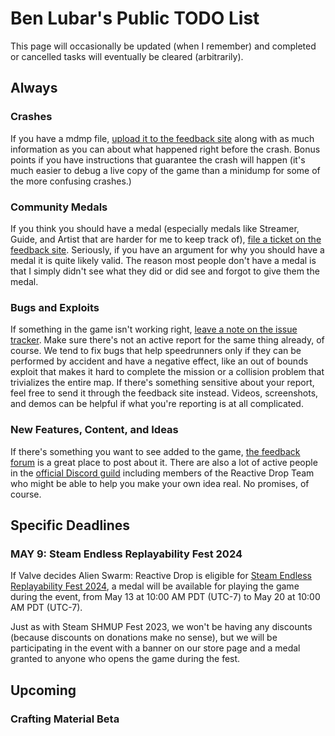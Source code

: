 # Ben Lubar's Public TODO List

This page will occasionally be updated (when I remember) and completed or cancelled tasks will eventually be cleared (arbitrarily).

## Always

### Crashes

If you have a mdmp file, [upload it to the feedback site](https://feedback.reactivedrop.com/open.php?topicId=12) along with as much information as you can about what happened right before the crash. Bonus points if you have instructions that guarantee the crash will happen (it's much easier to debug a live copy of the game than a minidump for some of the more confusing crashes.)

### Community Medals

If you think you should have a medal (especially medals like Streamer, Guide, and Artist that are harder for me to keep track of), [file a ticket on the feedback site](https://feedback.reactivedrop.com/open.php?topicId=23). Seriously, if you have an argument for why you should have a medal it is quite likely valid. The reason most people don't have a medal is that I simply didn't see what they did or did see and forgot to give them the medal.

### Bugs and Exploits

If something in the game isn't working right, [leave a note on the issue tracker](https://github.com/ReactiveDrop/reactivedrop_public_src/issues). Make sure there's not an active report for the same thing already, of course. We tend to fix bugs that help speedrunners only if they can be performed by accident and have a negative effect, like an out of bounds exploit that makes it hard to complete the mission or a collision problem that trivializes the entire map. If there's something sensitive about your report, feel free to send it through the feedback site instead. Videos, screenshots, and demos can be helpful if what you're reporting is at all complicated.

### New Features, Content, and Ideas

If there's something you want to see added to the game, [the feedback forum](https://steamcommunity.com/app/563560/discussions/2/) is a great place to post about it. There are also a lot of active people in the [official Discord guild](https://discord.com/invite/c43TDaQ) including members of the Reactive Drop Team who might be able to help you make your own idea real. No promises, of course.

## Specific Deadlines

### MAY 9: Steam Endless Replayability Fest 2024

If Valve decides Alien Swarm: Reactive Drop is eligible for [Steam Endless Replayability Fest 2024](https://partner.steamgames.com/doc/marketing/upcoming_events/themed_sales/endlessreplayability_2024), a medal will be available for playing the game during the event, from May 13 at 10:00 AM PDT (UTC-7) to May 20 at 10:00 AM PDT (UTC-7).

Just as with Steam SHMUP Fest 2023, we won't be having any discounts (because discounts on donations make no sense), but we will be participating in the event with a banner on our store page and a medal granted to anyone who opens the game during the fest.

## Upcoming

### Crafting Material Beta


